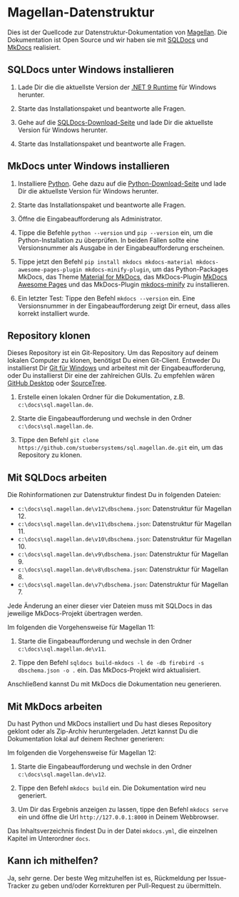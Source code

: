 # Magellan-Datenstruktur

Dies ist der Quellcode zur Datenstruktur-Dokumentation von [Magellan](https://magellan.stueber.de). Die Dokumentation ist Open Source und wir haben sie mit [SQLDocs](https://github.com/openpotato/sqldocs) und [MkDocs](https://www.mkdocs.org/) realisiert.

## SQLDocs unter Windows installieren

1. Lade Dir die die aktuellste Version der [.NET 9 Runtime](https://dotnet.microsoft.com/en-us/download/dotnet/8.0) für Windows herunter.

2. Starte das Installationspaket und beantworte alle Fragen.

3. Gehe auf die [SQLDocs-Download-Seite](https://github.com/openpotato/sqldocs/releases/latest) und lade Dir die aktuellste Version für Windows herunter. 

4. Starte das Installationspaket und beantworte alle Fragen.

## MkDocs unter Windows installieren

1. Installiere [Python](https://www.python.org). Gehe dazu auf die [Python-Download-Seite](https://www.python.org/downloads/) und lade Dir die aktuellste Version für Windows herunter. 

2. Starte das Installationspaket und beantworte alle Fragen.

3. Öffne die Eingabeaufforderung als Administrator.

4. Tippe die Befehle `python --version` und `pip --version` ein, um die Python-Installation zu überprüfen. In beiden Fällen sollte eine Versionsnummer als Ausgabe in der Eingabeaufforderung erscheinen.

5. Tippe jetzt den Befehl `pip install mkdocs mkdocs-material mkdocs-awesome-pages-plugin mkdocs-minify-plugin`, um das Python-Packages MkDocs, das Theme [Material for MkDocs](https://squidfunk.github.io/mkdocs-material), das MkDocs-Plugin [MkDocs Awesome Pages](https://github.com/lukasgeiter/mkdocs-awesome-pages-plugin) und das MkDocs-Plugin [mkdocs-minify](https://github.com/byrnereese/mkdocs-minify-plugin) zu installieren.

6. Ein letzter Test: Tippe den Befehl `mkdocs --version` ein. Eine Versionsnummer in der Eingabeaufforderung zeigt Dir erneut, dass alles korrekt installiert wurde.

## Repository klonen

Dieses Repository ist ein Git-Repository. Um das Repository auf deinem lokalen Computer zu klonen, benötigst Du einen Git-Client. Entweder Du installierst Dir [Git für Windows](https://gitforwindows.org/) und arbeitest mit der Eingabeaufforderung, oder Du installierst Dir eine der zahlreichen GUIs. Zu empfehlen wären [GitHub Desktop](https://desktop.github.com) oder [SourceTree](https://www.sourcetreeapp.com).

1. Erstelle einen lokalen Ordner für die Dokumentation, z.B. `c:\docs\sql.magellan.de`.

2. Starte die Eingabeaufforderung und wechsle in den Ordner `c:\docs\sql.magellan.de`.

3. Tippe den Befehl `git clone https://github.com/stuebersystems/sql.magellan.de.git` ein, um das Repository zu klonen.

## Mit SQLDocs arbeiten

Die Rohinformationen zur Datenstruktur findest Du in folgenden Dateien:

+ `c:\docs\sql.magellan.de\v12\dbschema.json`: Datenstruktur für Magellan 12.
+ `c:\docs\sql.magellan.de\v11\dbschema.json`: Datenstruktur für Magellan 11.
+ `c:\docs\sql.magellan.de\v10\dbschema.json`: Datenstruktur für Magellan 10.
+ `c:\docs\sql.magellan.de\v9\dbschema.json`: Datenstruktur für Magellan 9.
+ `c:\docs\sql.magellan.de\v8\dbschema.json`: Datenstruktur für Magellan 8.
+ `c:\docs\sql.magellan.de\v7\dbschema.json`: Datenstruktur für Magellan 7.

Jede Änderung an einer dieser vier Dateien muss mit SQLDocs in das jeweilige MkDocs-Projekt übertragen werden.

Im folgenden die Vorgehensweise für Magellan 11:

1. Starte die Eingabeaufforderung und wechsle in den Ordner `c:\docs\sql.magellan.de\v11`.

2. Tippe den Befehl `sqldocs build-mkdocs -l de -db firebird -s dbschema.json -o .` ein. Das MkDocs-Projekt wird aktualisiert.

Anschließend kannst Du mit MkDocs die Dokumentation neu generieren.

## Mit MkDocs arbeiten

Du hast Python und MkDocs installiert und Du hast dieses Repository geklont oder als Zip-Archiv heruntergeladen. Jetzt kannst Du die Dokumentation lokal auf deinem Rechner generieren:

Im folgenden die Vorgehensweise für Magellan 12:

1. Starte die Eingabeaufforderung und wechsle in den Ordner `c:\docs\sql.magellan.de\v12`.

2. Tippe den Befehl `mkdocs build` ein. Die Dokumentation wird neu generiert.

3. Um Dir das Ergebnis anzeigen zu lassen, tippe den Befehl `mkdocs serve` ein und öffne die Url `http://127.0.0.1:8000` in Deinem Webbrowser.

Das Inhaltsverzeichnis findest Du in der Datei `mkdocs.yml`, die einzelnen Kapitel im Unterordner `docs`. 

## Kann ich mithelfen?

Ja, sehr gerne. Der beste Weg mitzuhelfen ist es, Rückmeldung per Issue-Tracker zu geben und/oder Korrekturen per Pull-Request zu übermitteln.
